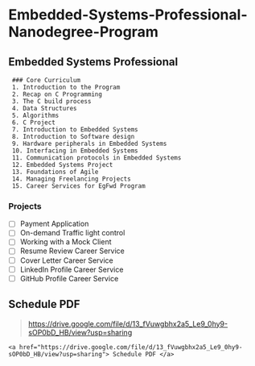 # Embedded-Systems-Professional-Nanodegree-Program
## Embedded Systems Professional

     ### Core Curriculum
     1. Introduction to the Program
     2. Recap on C Programming
     3. The C build process
     4. Data Structures
     5. Algorithms
     6. C Project
     7. Introduction to Embedded Systems
     8. Introduction to Software design
     9. Hardware peripherals in Embedded Systems
     10. Interfacing in Embedded Systems
     11. Communication protocols in Embedded Systems
     12. Embedded Systems Project
     13. Foundations of Agile
     14. Managing Freelancing Projects
     15. Career Services for EgFwd Program


   ### Projects
   - [ ] Payment Application
   - [ ] On-demand Traffic light control
   - [ ] Working with a Mock Client
   - [ ] Resume Review Career Service
   - [ ] Cover Letter Career Service
   - [ ] LinkedIn Profile Career Service
   - [ ] GitHub Profile Career Service

## Schedule PDF 
   > https://drive.google.com/file/d/13_fVuwgbhx2a5_Le9_0hy9-sOP0bD_HB/view?usp=sharing

 	<a href="https://drive.google.com/file/d/13_fVuwgbhx2a5_Le9_0hy9-sOP0bD_HB/view?usp=sharing"> Schedule PDF </a>
